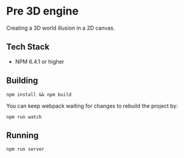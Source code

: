 # Pre 3D engine
Creating a 3D world illusion in a 2D canvas. 

## Tech Stack
* NPM 6.4.1 or higher

## Building
```
npm install && npm build
```

You can keep webpack waiting for changes to rebuild the project by:
``` 
npm run watch
```

## Running
```
npm run server
```
